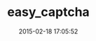 ---
layout: post
title:  "easy_captcha"
repo:   "phatworx/easy_captcha"
date:   2015-02-18 17:05:52
gemurl: http://github.com/phatworx/easy_captcha
---